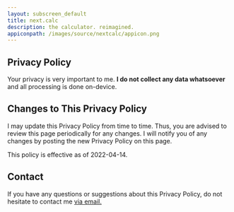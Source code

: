```yaml
---
layout: subscreen_default
title: next.calc
description: the calculator. reimagined.
appiconpath: /images/source/nextcalc/appicon.png
---
```


## Privacy Policy

Your privacy is very important to me. **I do not collect any data whatsoever** and all processing is done on-device.


## Changes to This Privacy Policy

I may update this Privacy Policy from time to time. Thus, you are advised to review this page periodically for any changes. I will notify you of any changes by posting the new Privacy Policy on this page.

This policy is effective as of 2022-04-14.


## Contact

If you have any questions or suggestions about this Privacy Policy, do not hesitate to contact me <a href="mailto:nextcalc.feedback@gmail@@@com?subject=next.calc Website"
   onmouseover="this.href=this.href.replace('@@@','.')">
   via email.
</a>